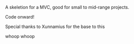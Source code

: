 A skeletion for a MVC, good for small to mid-range projects.  
  
Code onward!
  
Special thanks to Xunnamius for the base to this

whoop whoop